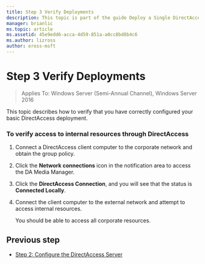 ```yaml
---
title: Step 3 Verify Deployments
description: This topic is part of the guide Deploy a Single DirectAccess Server Using the Getting Started Wizard for Windows Server 2016
manager: brianlic
ms.topic: article
ms.assetid: 45e9edd6-acca-4d59-851a-a0cc8bd8b4c6
ms.author: lizross
author: eross-msft
---
```

# Step 3 Verify Deployments

>Applies To: Windows Server (Semi-Annual Channel), Windows Server 2016

This topic describes how to verify that you have correctly configured your basic DirectAccess deployment.

### To verify access to internal resources through DirectAccess

1.  Connect a DirectAccess client computer to the corporate network and obtain the group policy.

2.  Click the **Network connections** icon in the notification area to access the DA Media Manager.

3.  Click the **DirectAccess Connection**, and you will see that the status is **Connected Locally**.

4.  Connect the client computer to the external network and attempt to access internal resources.

    You should be able to access all corporate resources.

## <a name="BKMK_Links"></a>Previous step

-   [Step 2: Configure the DirectAccess Server](da-basic-configure-s2-server.md)




